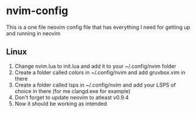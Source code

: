 # nvim-config
This is a one file neovim config file that has everything I need for getting up and running in neovim

## Linux
1. Change nvim.lua to init.lua and add it to your ~/.config/nvim folder
2. Create a folder called colors in ~/.config/nvim and add gruvbox.vim in there
3. Create a folder called lsps in ~/.config/nvim and add your LSPS of choice in there (for me clangd.exe for example)
4. Don't forget to update neovim to atleast v0.9.4
5. Now it should be working as intended
